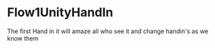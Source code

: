 # Flow1UnityHandIn
The first Hand in it will amaze all who see it and change handin's as we know them
